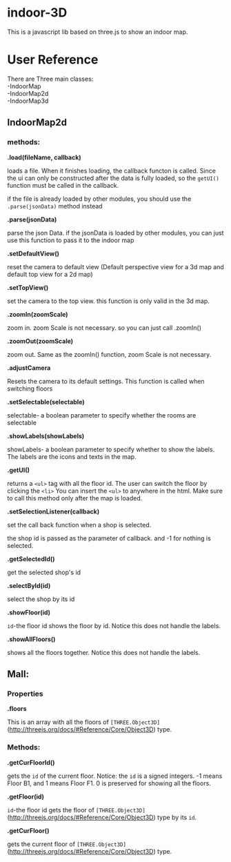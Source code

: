 indoor-3D
====

This is a javascript lib based on three.js to show an indoor map.

# User Reference #
There are Three main classes:\
  -IndoorMap\
  -IndoorMap2d\
  -IndoorMap3d


## IndoorMap2d ##
### methods: ###
**.load(fileName, callback)**

loads a file. 
When it finishes loading, the callback functon is called.
Since the ui can only be constructed after the data is fully loaded, so the `getUI()` function must be called in the callback.

if the file is already loaded by other modules, you should use the `.parse(jsonData)` method instead

**.parse(jsonData)**

parse the json Data.
if the jsonData is loaded by other modules, you can just use this function to pass it to the indoor map

**.setDefaultView()**

reset the camera to default view (Default perspective view for a 3d map and default top view for a 2d map)

**.setTopView()**

set the camera to the top view. this function is only valid in the 3d map.

**.zoomIn(zoomScale)**

zoom in. zoom Scale is not necessary. so you can just call .zoomIn()

**.zoomOut(zoomScale)**

zoom out. Same as the zoomIn() function, zoom Scale is not necessary.

**.adjustCamera**

Resets the camera to its default settings. This function is called when switching floors

**.setSelectable(selectable)**

selectable- a boolean parameter to specify whether the rooms are selectable

**.showLabels(showLabels)**

showLabels- a boolean parameter to specify whether to show the labels.
The labels are the icons and texts in the map.

**.getUI()**

returns a `<ul>` tag with all the floor id. The user can switch the floor by clicking the `<li>`
You can insert the `<ul>` to anywhere in the html.
Make sure to call this method only after the map is loaded.

**.setSelectionListener(callback)**

set the call back function when a shop is selected.

the shop id is passed as the parameter of callback. and -1 for nothing is selected.

**.getSelectedId()**

get the selected shop's id

**.selectById(id)**

select the shop by its id

**.showFloor(id)**

`id`-the floor id
shows the floor by id. Notice this does not handle the labels.

**.showAllFloors()**

shows all the floors together. Notice this does not handle the labels.


## Mall: ##
### Properties ###
**.floors**

This is an array with all the floors of `[THREE.Object3D]`(http://threejs.org/docs/#Reference/Core/Object3D) type.

### Methods: ###
**.getCurFloorId()**

gets the `id` of the current floor.
Notice: the `id` is a  signed integers. -1 means Floor B1, and 1 means Floor F1. 0 is preserved for showing all the floors.


**.getFloor(id)**

`id`-the floor id
gets the floor of `[THREE.Object3D]`(http://threejs.org/docs/#Reference/Core/Object3D) type by its `id`.

**.getCurFloor()**

gets the current floor of `[THREE.Object3D]`(http://threejs.org/docs/#Reference/Core/Object3D) type.


